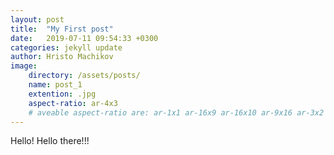 ```yaml
---
layout: post
title:  "My First post"
date:   2019-07-11 09:54:33 +0300
categories: jekyll update
author: Hristo Machikov
image:
    directory: /assets/posts/
    name: post_1
    extention: .jpg
    aspect-ratio: ar-4x3
    # aveable aspect-ratio are: ar-1x1 ar-16x9 ar-16x10 ar-9x16 ar-3x2 ar-2x3 ar-4x3 ar-3x4
---
```

Hello!
Hello there!!!